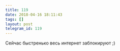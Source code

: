 ```yaml
---
title: 119
date: 2018-04-16 18:11:43
tags: []
layout: post
telegram_id: 119
---
```


Сейчас быстренько весь интернет заблокируют ;)
